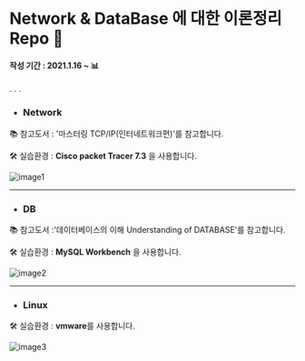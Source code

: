 # Network & DataBase 에 대한 이론정리 Repo 📝


#### 작성 기간 : 2021.1.16 ~ 📊

.
.
.



+ ### Network



📚 참고도서 : '마스터링 TCP/IP(인터네트워크편)'를 참고합니다.

🛠 실습환경 :  **Cisco packet Tracer 7.3** 을 사용합니다.



![image1](https://play-lh.googleusercontent.com/AS83amp2lksRnwWL2UvtsBM_z1vcoTVY6BtkPR4Gu5Davwrcujd6zpobRznVomjvVBP0)

----



+ ### DB



📚 참고도서 :'데이터베이스의 이해 Understanding of DATABASE'를 참고합니다.

🛠 실습환경 :  **MySQL Workbench** 을 사용합니다.

![image2](https://blog.kakaocdn.net/dn/bBLVn5/btqCQ31hFxc/OWrBnpuGJiMMQg9JnJAz3K/img.png)

-----



+ ### Linux


🛠 실습환경 :  **vmware**를 사용합니다.

![image3](https://www.virtualhome.blog/wp-content/uploads/2019/12/vmware_workstation_logo.png)


